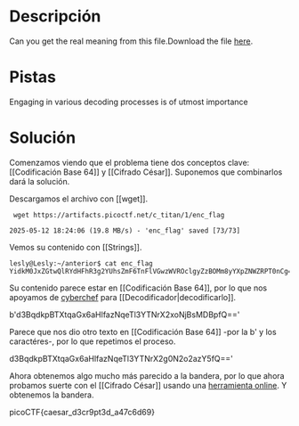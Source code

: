 # Descripción

[](https://github.com/AsumomezaC/Hacking-notes-2025/blob/main/PicoCTF/crypto/a16/08%20-%20interencdec.md#descripci%C3%B3n)

Can you get the real meaning from this file.Download the file [here](https://artifacts.picoctf.net/c_titan/1/enc_flag).

# Pistas

[](https://github.com/AsumomezaC/Hacking-notes-2025/blob/main/PicoCTF/crypto/a16/08%20-%20interencdec.md#pistas)

Engaging in various decoding processes is of utmost importance

# Solución

[](https://github.com/AsumomezaC/Hacking-notes-2025/blob/main/PicoCTF/crypto/a16/08%20-%20interencdec.md#soluci%C3%B3n)

Comenzamos viendo que el problema tiene dos conceptos clave: [[Codificación Base 64]] y [[Cifrado César]]. Suponemos que combinarlos dará la solución.

Descargamos el archivo con [[wget]].

```shell
 wget https://artifacts.picoctf.net/c_titan/1/enc_flag

2025-05-12 18:24:06 (19.8 MB/s) - 'enc_flag' saved [73/73]
```

Vemos su contenido con [[Strings]].

```
lesly@Lesly:~/anterior$ cat enc_flag
YidkM0JxZGtwQlRYdHFhR3g2YUhsZmF6TnFlVGwzWVROclgyZzBOMm8yYXpZNWZRPT0nCg==
```

Su contenido parece estar en [[Codificación Base 64]], por lo que nos apoyamos de [cyberchef](https://cyberchef.org/#recipe=From_Base64\('A-Za-z0-9%2B/%3D',true,false\)) para [[Decodificador|decodificarlo]].

b'd3BqdkpBTXtqaGx6aHlfazNqeTl3YTNrX2xoNjBsMDBpfQ=='

Parece que nos dio otro texto en [[Codificación Base 64]] -por la b' y los caractéres-, por lo que repetimos el proceso.

d3BqdkpBTXtqaGx6aHlfazNqeTl3YTNrX2g0N2o2azY5fQ=='

Ahora obtenemos algo mucho más parecido a la bandera, por lo que ahora probamos suerte con el [[Cifrado César]] usando una [herramienta online](https://www.dcode.fr/cifrado-cesar). Y obtenemos la bandera.

picoCTF{caesar_d3cr9pt3d_a47c6d69}